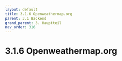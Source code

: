 ```yaml
---
layout: default
title: 3.1.6 Openweathermap.org
parent: 3.1 Backend
grand_parent: 3. Hauptteil
nav_order: 316
---
```


# 3.1.6 Openweathermap.org

